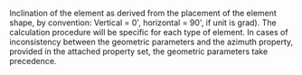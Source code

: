 ﻿Inclination of the element as derived from the placement of the element shape, by convention: Vertical = 0', horizontal = 90', if unit is grad). The calculation procedure will be specific for each type of element.  In cases of inconsistency between the geometric parameters and the azimuth property, provided in the attached property set, the geometric parameters take precedence.

